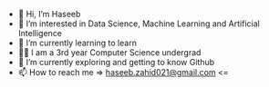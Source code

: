 - 👋 Hi, I’m Haseeb
- 👀 I’m interested in Data Science, Machine Learning and Artificial Intelligence
- 🌱 I’m currently learning to learn
- 🧑‍🎓 I am a 3rd year Computer Science undergrad 
- 👯 I’m currently exploring and getting to know Github
- 📫 How to reach me => haseeb.zahid021@gmail.com <=


<!---
Haseeeb21/Haseeeb21 is a ✨ special ✨ repository because its `README.md` (this file) appears on your GitHub profile.
You can click the Preview link to take a look at your changes.
--->
